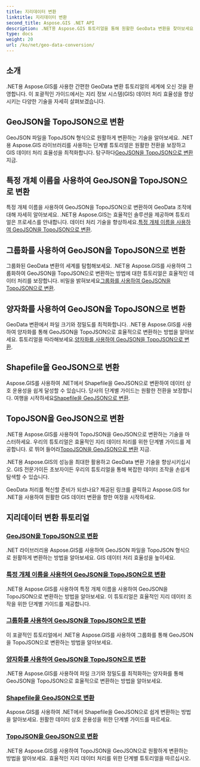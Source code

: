```yaml
---
title: 지리데이터 변환
linktitle: 지리데이터 변환
second_title: Aspose.GIS .NET API
description: .NET용 Aspose.GIS 튜토리얼을 통해 원활한 GeoData 변환을 찾아보세요. GeoJSON을 TopoJSON으로, Shapefile을 GeoJSON으로 변환하는 방법 등을 알아보세요.
type: docs
weight: 20
url: /ko/net/geo-data-conversion/
---
```

## 소개

.NET용 Aspose.GIS를 사용한 간편한 GeoData 변환 튜토리얼의 세계에 오신 것을 환영합니다. 이 포괄적인 가이드에서는 지리 정보 시스템(GIS) 데이터 처리 효율성을 향상시키는 다양한 기술을 자세히 살펴보겠습니다.

## GeoJSON을 TopoJSON으로 변환
 GeoJSON 파일을 TopoJSON 형식으로 원활하게 변환하는 기술을 알아보세요. .NET용 Aspose.GIS 라이브러리를 사용하는 단계별 튜토리얼은 원활한 전환을 보장하고 GIS 데이터 처리 효율성을 최적화합니다. 탐구하다[GeoJSON을 TopoJSON으로 변환](./convert-geojson-to-topojson/) 지금.

## 특정 개체 이름을 사용하여 GeoJSON을 TopoJSON으로 변환
 특정 개체 이름을 사용하여 GeoJSON을 TopoJSON으로 변환하여 GeoData 조작에 대해 자세히 알아보세요. .NET용 Aspose.GIS는 효율적인 솔루션을 제공하며 튜토리얼은 프로세스를 안내합니다. 데이터 처리 기술을 향상하세요.[특정 개체 이름을 사용하여 GeoJSON을 TopoJSON으로 변환](./convert-geojson-to-topojson-with-specific-object-name/).

## 그룹화를 사용하여 GeoJSON을 TopoJSON으로 변환
그룹화된 GeoData 변환의 세계를 탐험해보세요. .NET용 Aspose.GIS를 사용하여 그룹화하여 GeoJSON을 TopoJSON으로 변환하는 방법에 대한 튜토리얼은 효율적인 데이터 처리를 보장합니다. 비밀을 밝혀보세요[그룹화를 사용하여 GeoJSON을 TopoJSON으로 변환](./convert-geojson-to-topojson-with-grouping/).

## 양자화를 사용하여 GeoJSON을 TopoJSON으로 변환
 GeoData 변환에서 파일 크기와 정밀도를 최적화합니다. .NET용 Aspose.GIS를 사용하여 양자화를 통해 GeoJSON을 TopoJSON으로 효율적으로 변환하는 방법을 알아보세요. 튜토리얼을 따라해보세요.[양자화를 사용하여 GeoJSON을 TopoJSON으로 변환](./convert-geojson-to-topojson-with-quantization/).

## Shapefile을 GeoJSON으로 변환
 Aspose.GIS를 사용하여 .NET에서 Shapefile을 GeoJSON으로 변환하여 데이터 상호 운용성을 쉽게 달성할 수 있습니다. 당사의 단계별 가이드는 원활한 전환을 보장합니다. 여행을 시작하세요[Shapefile을 GeoJSON으로 변환](./convert-shapefile-to-geojson/).

## TopoJSON을 GeoJSON으로 변환
 .NET용 Aspose.GIS를 사용하여 TopoJSON을 GeoJSON으로 변환하는 기술을 마스터하세요. 우리의 튜토리얼은 효율적인 지리 데이터 처리를 위한 단계별 가이드를 제공합니다. 로 뛰어 들어라[TopoJSON을 GeoJSON으로 변환](./convert-topojson-to-geojson/) 지금.

.NET용 Aspose.GIS의 성능을 최대한 활용하고 GeoData 변환 기술을 향상시키십시오. GIS 전문가이든 초보자이든 우리의 튜토리얼을 통해 복잡한 데이터 조작을 손쉽게 탐색할 수 있습니다.

GeoData 처리를 혁신할 준비가 되셨나요? 제공된 링크를 클릭하고 Aspose.GIS for .NET을 사용하여 원활한 GIS 데이터 변환을 향한 여정을 시작하세요.
## 지리데이터 변환 튜토리얼
### [GeoJSON을 TopoJSON으로 변환](./convert-geojson-to-topojson/)
.NET 라이브러리용 Aspose.GIS를 사용하여 GeoJSON 파일을 TopoJSON 형식으로 원활하게 변환하는 방법을 알아보세요. GIS 데이터 처리 효율성을 높이세요.
### [특정 개체 이름을 사용하여 GeoJSON을 TopoJSON으로 변환](./convert-geojson-to-topojson-with-specific-object-name/)
.NET용 Aspose.GIS를 사용하여 특정 개체 이름을 사용하여 GeoJSON을 TopoJSON으로 변환하는 방법을 알아보세요. 이 튜토리얼은 효율적인 지리 데이터 조작을 위한 단계별 가이드를 제공합니다.
### [그룹화를 사용하여 GeoJSON을 TopoJSON으로 변환](./convert-geojson-to-topojson-with-grouping/)
이 포괄적인 튜토리얼에서 .NET용 Aspose.GIS를 사용하여 그룹화를 통해 GeoJSON을 TopoJSON으로 변환하는 방법을 알아보세요.
### [양자화를 사용하여 GeoJSON을 TopoJSON으로 변환](./convert-geojson-to-topojson-with-quantization/)
.NET용 Aspose.GIS를 사용하여 파일 크기와 정밀도를 최적화하는 양자화를 통해 GeoJSON을 TopoJSON으로 효율적으로 변환하는 방법을 알아보세요.
### [Shapefile을 GeoJSON으로 변환](./convert-shapefile-to-geojson/)
Aspose.GIS를 사용하여 .NET에서 Shapefile을 GeoJSON으로 쉽게 변환하는 방법을 알아보세요. 원활한 데이터 상호 운용성을 위한 단계별 가이드를 따르세요.
### [TopoJSON을 GeoJSON으로 변환](./convert-topojson-to-geojson/)
.NET용 Aspose.GIS를 사용하여 TopoJSON을 GeoJSON으로 원활하게 변환하는 방법을 알아보세요. 효율적인 지리 데이터 처리를 위한 단계별 튜토리얼을 따르십시오.